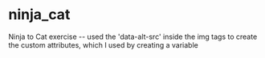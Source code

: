# ninja_cat
Ninja to Cat exercise -- used the 'data-alt-src' inside the img tags to create the custom attributes, which I used by creating a variable
